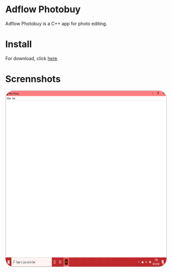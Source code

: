# Adflow Photobuy
Adflow Photobuy is a C++ app for photo editing.

# Install
For download, click <a href="https://github.com/foxypiratecove37350/Adflow-Photobuy/raw/4dee20803a258f3072edd5814a1407bafd7e6bf6/Adflow%20Photobuy/Photobuy-Setup.exe">here</a>.

# Scrennshots
<style> img { border-radius: 25px; border: 1px solid #b1b1b1 } </style>
<img src="https://github.com/foxypiratecove37350/Adflow-Photobuy/blob/master/screen-1.png?raw=true" height="550px">
